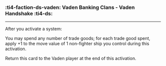 ### :ti4-faction-ds-vaden: __Vaden Banking Clans - Vaden Handshake__ :ti4-ds:

---
After you activate a system:

You may spend any number of trade goods; for each trade good spent, apply +1 to the move value of 1 non-fighter ship you control during this activation.

Return this card to the Vaden player at the end of this activation.